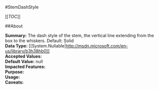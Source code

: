 #StemDashStyle

[[_TOC_]]

##About

**Summary:**  The dash style of the stem, the vertical line extending from the box to the whiskers. Default: Solid   
**Data Type:** [[System.Nullable|http://msdn.microsoft.com/en-us/library/b3h38hb0]]  
**Accepted Values:**   
**Default Value:** null  
**Impacted Features:**   
**Purpose:**   
**Usage:**   
**Caveats:**   

